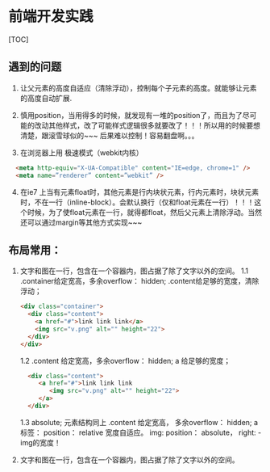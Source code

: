 # 前端开发实践

[TOC]

## 遇到的问题
1. 让父元素的高度自适应（清除浮动），控制每个子元素的高度。就能够让元素的高度自动扩展.

2. 慎用position，当用得多的时候，就发现有一堆的position了，而且为了尽可能的改动其他样式，改了可能样式逻辑很多就要改了！！！所以用的时候要想清楚，跟滚雪球似的~~~ 后果难以控制！容易翻盘啊。。。

3. 在浏览器上用 极速模式（webkit内核）

  ```html
    <meta http-equiv="X-UA-Compatible" content="IE=edge, chrome=1" />
    <meta name=”renderer” content=”webkit” />
  ```
4. 在ie7 上当有元素float时，其他元素是行内块状元素，行内元素时，块状元素时，不在一行（inline-block）。会默认换行（仅和float元素在一行）！！！这个时候，为了使float元素在一行，就得都float，然后父元素上清除浮动。当然还可以通过margin等其他方式实现~~~

## 布局常用：
1. 文字和图在一行，包含在一个容器内，图占据了除了文字以外的空间。
    1.1  .container给定宽高，多余overflow： hidden; .content给足够的宽度，清除浮动； 

    ```html
    <div class="container">
      <div class="content">
        <a href="#">link link link</a>
        <img src="v.png" alt="" height="22">
      </div>
    </div>
    ```

    1.2  .content 给定宽高，多余overflow： hidden; a 给足够的宽度；
   
    ```html
      <div class="content">
         <a href="#">link link link 
            <img src="v.png" alt="" height="22">
         </a>
      </div>
    ```

    1.3  absolute; 元素结构同上 .content 给定宽高， 多余overflow： hidden;  a标签： position： relative 宽度自适应。 img: position： absolute， right: -img的宽度！
   
2. 文字和图在一行，包含在一个容器内，图占据了除了文字以外的空间。
